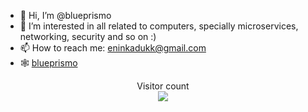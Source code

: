 - 👋 Hi, I’m @blueprismo
- 👀 I’m interested in all related to computers, specially microservices, networking, security and so on :)
- 📫 How to reach me: eninkadukk@gmail.com
- 🕸️ [blueprismo](https://blueprismo.com)


<p align="center"> 
  Visitor count<br>
  <!--<img src="https://profilecounter.glitch.me/count.svg"/>-->
  <img src="http://hack.blueprismo.com:3000/count.svg"/>
</p>

<!---
blueprismo/blueprismo is a ✨ special ✨ repository because its `README.md` (this file) appears on your GitHub profile.
You can click the Preview link to take a look at your changes.
--->
